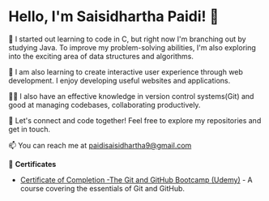 # Hello, I'm Saisidhartha Paidi! 👋

🌱 I started out learning to code in C, but right now I'm branching out by studying Java. To improve my problem-solving abilities, I'm also exploring into the exciting area of data structures and algorithms.

🚀 I am also learning to create interactive user experience through web development. I enjoy developing useful websites and applications.

👨‍💻 I also have an effective knowledge in version control systems(Git) and good at managing codebases, collaborating productively.

🌟 Let's connect and code together! Feel free to explore my repositories and get in touch. 

📫 You can reach me at [paidisaisidhartha9@gmail.com](paidisaisidhartha9@gmail.com)

📜 **Certificates**
- [Certificate of Completion -The Git and GitHub Bootcamp (Udemy)](https://drive.google.com/file/d/1XqPoSTiStq-Erk_7l8NBXSt5fX0GMmwt/view) - A course covering the essentials of Git and GitHub.

